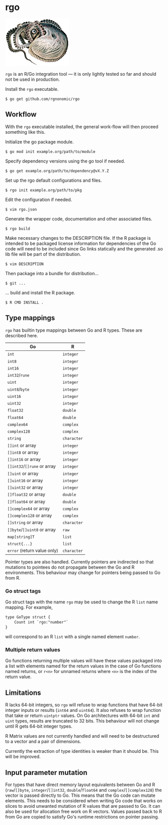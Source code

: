 # rgo

![[Paper nautilus](https://archive.org/details/icefalopodiviven00jatt)](Argonauta_argo.png)

`rgo` is an R/Go integration tool — it is only lightly tested so far and should not be used in production.

Install the `rgo` executable.

```
$ go get github.com/rgnonomic/rgo
```

## Workflow

With the `rgo` executable installed, the general work-flow will then proceed something like this.

Initialize the go package module.

```
$ go mod init example.org/path/to/module
```

Specify dependency versions using the go tool if needed.

```
$ go get example.org/path/to/dependency@vX.Y.Z
```

Set up the rgo default configurations and files.

```
$ rgo init example.org/path/to/pkg
```

Edit the configuration if needed.

```
$ vim rgo.json
```

Generate the wrapper code, documentation and other associated files.

```
$ rgo build
```

Make necessary changes to the DESCRIPTION file.
If the R package is intended to be packaged license information for dependencies of the Go code will need to be included since Go links statically and the generated .so lib file will be part of the distribution.

```
$ vim DESCRIPTION
```

Then package into a bundle for distribution...

```
$ git ...
```

... build and install the R package.

```
$ R CMD INSTALL .
```

## Type mappings

`rgo` has builtin type mappings between Go and R types. These are described here.

| Go                          | R           |
|-----------------------------|-------------|
| `int`                       | `integer`   |
| `int8`                      | `integer`   |
| `int16`                     | `integer`   |
| `int32`/`rune`              | `integer`   |
| `uint`                      | `integer`   |
| `uint8`/`byte`              | `integer`   |
| `uint16`                    | `integer`   |
| `uint32`                    | `integer`   |
| `float32`                   | `double`    |
| `float64`                   | `double`    |
| `complex64`                 | `complex`   |
| `complex128`                | `complex`   |
| `string`                    | `character` |
| `[]int` or array            | `integer`   |
| `[]int8` or array           | `integer`   |
| `[]int16` or array          | `integer`   |
| `[]int32`/`[]rune` or array | `integer`   |
| `[]uint` or array           | `integer`   |
| `[]uint16` or array         | `integer`   |
| `[]uint32` or array         | `integer`   |
| `[]float32` or array        | `double`    |
| `[]float64` or array        | `double`    |
| `[]complex64` or array      | `complex`   |
| `[]complex128` or array     | `complex`   |
| `[]string` or array         | `character` |
| `[]byte`/`[]uint8` or array | `raw`       |
| `map[string]T`              | `list`      |
| `struct{...}`               | `list`      |
| `error` (return value only) | `character` |

Pointer types are also handled. Currently pointers are indirected so that mutations to pointees do not propagate between the Go and R environments. This behaviour may change for pointers being passed to Go from R.


### Go struct tags

Go struct tags with the name `rgo` may be used to change the R `list` name mapping. For example,

```
type GoType struct {
	Count int `rgo:"number"`
}
```

will correspond to an R `list` with a single named element `number`.


### Multiple return values

Go functions returning multiple values will have these values packaged into a list with elements named for the return values in the case of Go functions named returns, or `r<n>` for unnamed returns where `<n>` is the index of the return value.


## Limitations

R lacks 64-bit integers, so `rgo` will refuse to wrap functions that have 64-bit integer inputs or results (`int64` and `uint64`). It also refuses to wrap function that take or return `uintptr` values. On Go architectures with 64-bit `int` and `uint` types, results are truncated to 32 bits. This behaviour will not change until R gets 64-bit integer types.

R Matrix values are not currently handled and will need to be destructured to a vector and a pair of dimensions.

Currently the extraction of type identities is weaker than it should be. This will be improved.


## Input parameter mutation

For types that have direct memory layout equivalents between Go and R (`raw`/`[]byte`, `integer`/`[]int32`, `double`/`float64` and `complex`/`[]complex128`) the vector is passed directly to Go. This means that the Go code can mutate elements. This needs to be considered when writing Go code that works on slices to avoid unwanted mutation of R values that are passed to Go. It can also be used for allocation free work on R vectors. Values passed back to R from Go are copied to satisfy Go's runtime restrictions on pointer passing.